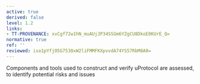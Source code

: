 ```yaml
---
active: true
derived: false
level: 1.2
links:
- TT-PROVENANCE: xvCgf72w1hN_muAUjJP34SSGm6YZgCU8DkoE0KUrE_Q=
normative: true
ref: ''
reviewed: iso1pYfjO5G7530xW2liFMMFKXpvvdA74YS57RbM8A0=
---
```


Components and tools used to construct and verify uProtocol are assessed, to identify
potential risks and issues
